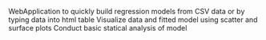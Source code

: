WebApplication to quickly build regression models from CSV data or by typing data into html table
Visualize data and fitted model using scatter and surface plots
Conduct basic statical analysis of model
